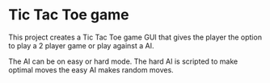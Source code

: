 # Tic Tac Toe game
This project creates a Tic Tac Toe game GUI that gives the player the option to play a 2 player game or play against a AI.

The AI can be on easy or hard mode. The hard AI is scripted to make optimal moves the easy AI makes random moves.